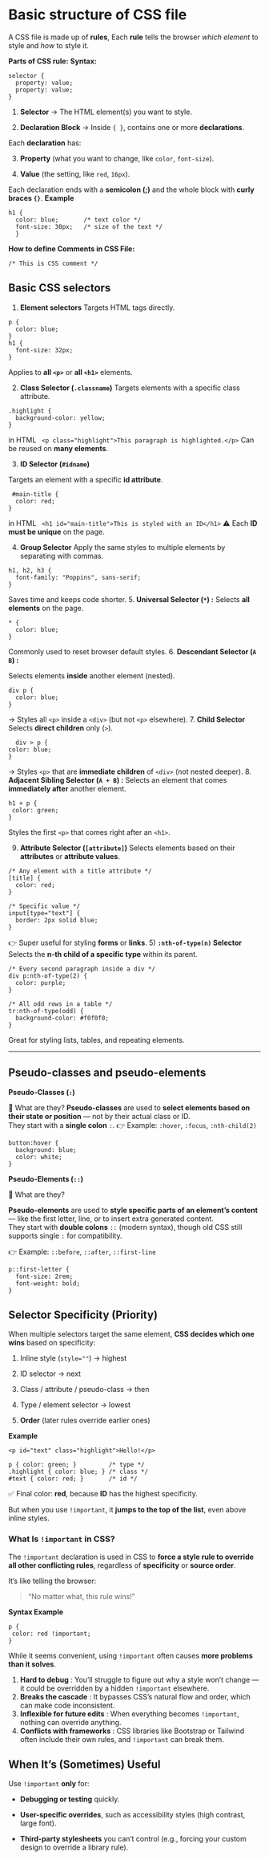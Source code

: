 
# ****Basic structure of CSS file****

A CSS file is made up of **rules**, Each **rule** tells the browser _which element_ to style and _how_ to style it. 


 **Parts of CSS rule:**
**Syntax:**
```
selector {
  property: value;
  property: value;
}
```
1.  **Selector** → The HTML element(s) you want to style.
    
2.  **Declaration Block** → Inside `{ }`, contains one or more **declarations**.
    
Each **declaration** has:

3.   **Property** (what you want to change, like `color`, `font-size`).
    
4.   **Value** (the setting, like `red`, `16px`).

Each declaration ends with a **semicolon (;)** and the whole block with **curly braces `{}`**.
**Example**
```
h1 {
  color: blue;       /* text color */
  font-size: 30px;   /* size of the text */
  }
```
**How to define Comments in CSS File:**
```
/* This is CSS comment */
```

## Basic CSS selectors 

 1. **Element selectors**
Targets HTML tags directly.
```
p {
  color: blue;
}
h1 {
  font-size: 32px;
}
```
 Applies to **all `<p>`** or **all `<h1>`** elements.

 2. **Class Selector (`.classname`)**
Targets elements with a specific  class attribute.
```
.highlight {
  background-color: yellow;
}
```
in HTML
``` <p class="highlight">This paragraph is highlighted.</p>```
Can be reused on **many elements**.

 3. **ID Selector (`#idname`)**
 
 Targets an element with a specific **id attribute**.
```
 #main-title {
  color: red;
}
```
in HTML
``` <h1 id="main-title">This is styled with an ID</h1>```
⚠️ Each **ID must be unique** on the page.

4. **Group Selector**
Apply the same styles to multiple elements by separating with commas.
```
h1, h2, h3 {
  font-family: "Poppins", sans-serif;
}
```
Saves time and keeps code shorter.
5.  **Universal Selector (`*`) :**
Selects **all elements** on the page.
```
* {
  color: blue;
}
```
Commonly used to reset browser default styles.
6.  **Descendant Selector (`A B`) :** 

Selects elements **inside** another element (nested).
```
div p {
  color: blue;
}
```
→ Styles all `<p>` inside a `<div>` (but not `<p>` elsewhere).
7. **Child Selector**
     Selects **direct children** only (`>`).
     
   ```
     div > p {
  color: blue;
}
   ```

→ Styles `<p>` that are **immediate children** of `<div>` (not nested deeper).
   8.  **Adjacent Sibling Selector (`A + B`) :**
 Selects an element that comes **immediately after** another element.
 ```
 h1 + p {
  color: green;
}
 ```
Styles the first `<p>` that comes right after an `<h1>`.
 
9.  **Attribute Selector (`[attribute]`)**
Selects elements based on their **attributes** or **attribute values**.
```
/* Any element with a title attribute */
[title] {
  color: red;
}

/* Specific value */
input[type="text"] {
  border: 2px solid blue;
}
```
👉 Super useful for styling **forms** or **links**.
 5) **`:nth-of-type(n)` Selector**
Selects the **n-th child of a specific type** within its parent.
```
/* Every second paragraph inside a div */
div p:nth-of-type(2) {
  color: purple;
}

/* All odd rows in a table */
tr:nth-of-type(odd) {
  background-color: #f0f0f0;
}
```
 Great for styling lists, tables, and repeating elements.

----
## **Pseudo-classes** and **pseudo-elements**

 **Pseudo-Classes (`:`)**

 🔸 What are they?
**Pseudo-classes** are used to **select elements based on their state or position** — not by their actual class or ID.  
They start with a **single colon** `:`.
👉 Example: `:hover`, `:focus`, `:nth-child(2)`
```
button:hover {
  background: blue;
  color: white;
}
```

 **Pseudo-Elements (`::`)**

🔸 What are they?

**Pseudo-elements** are used to **style specific parts of an element’s content** — like the first letter, line, or to insert extra generated content.  
They start with **double colons** `::` (modern syntax), though old CSS still supports single `:` for compatibility.

👉 Example: `::before`, `::after`, `::first-line`
```
p::first-letter {
  font-size: 2rem;
  font-weight: bold;
}
```
## **Selector Specificity (Priority)**

When multiple selectors target the same element, **CSS decides which one wins** based on specificity:

1.  Inline style (`style=""`) → highest
    
2.  ID selector → next
    
3.  Class / attribute / pseudo-class → then
    
4.  Type / element selector → lowest

6.   **Order** (later rules override earlier ones)

**Example** 
```
<p id="text" class="highlight">Hello!</p>

```
```
p { color: green; }         /* type */
.highlight { color: blue; } /* class */
#text { color: red; }       /* id */

```
✅ Final color: **red**, because **ID** has the highest specificity.

But when you use `!important`, it **jumps to the top of the list**, even above inline styles.

### What Is `!important` in CSS?
The `!important` declaration is used in CSS to **force a style rule to override all other conflicting rules**, regardless of **specificity** or **source order**.

It’s like telling the browser:

> “No matter what, this rule wins!”

 **Syntax Example**
 ```
 p {
  color: red !important;
}
 ```
 
 While it seems convenient, using `!important` often causes **more problems than it solves**.
 1. **Hard to debug** : You’ll struggle to figure out why a style won’t change — it could be overridden by a hidden `!important` elsewhere.
 2. **Breaks the cascade** : It bypasses CSS’s natural flow and order, which can make code inconsistent.
 3. **Inflexible for future edits** : When everything becomes `!important`, nothing can override anything.
 4. **Conflicts with frameworks** : CSS libraries like Bootstrap or Tailwind often include their own rules, and `!important` can break them.
 
 ## When It’s (Sometimes) Useful

Use `!important` **only** for:

-   **Debugging or testing** quickly.
    
-   **User-specific overrides**, such as accessibility styles (high contrast, large font).
    
-   **Third-party stylesheets** you can’t control (e.g., forcing your custom design to override a library rule).
  
